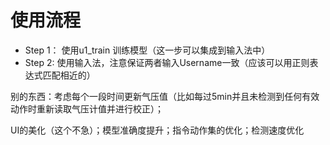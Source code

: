 # 使用流程

+ Step 1： 使用u1_train 训练模型（这一步可以集成到输入法中）
+ Step 2:    使用输入法，注意保证两者输入Username一致（应该可以用正则表达式匹配相近的）

别的东西：考虑每个一段时间更新气压值（比如每过5min并且未检测到任何有效动作时重新读取气压计值并进行校正）；

UI的美化（这个不急）；模型准确度提升；指令动作集的优化；检测速度优化